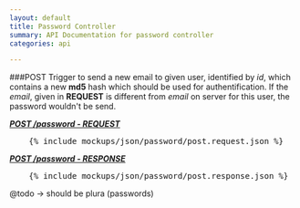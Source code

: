 ```yaml
---
layout: default
title: Password Controller
summary: API Documentation for password controller
categories: api

---
```

###POST
Trigger to send a new email to given user, identified by _id_, which contains a new
__md5__ hash which should be used for authentification.
If the _email_, given in __REQUEST__ is different from _email_ on server for this user,
the password wouldn't be send.

_**[POST /password - REQUEST](https://github.com/newLoki/Pollex/blob/gh-pages/_includes/mockups/json/password/post.request.json)**_
<pre class="brush: js">    {% include mockups/json/password/post.request.json %}
</pre>

_**[POST /password - RESPONSE](https://github.com/newLoki/Pollex/blob/gh-pages/_includes/mockups/json/password/post.response.json)**_
<pre class="brush: js">    {% include mockups/json/password/post.response.json %}
</pre>

@todo -> should be plura (passwords)